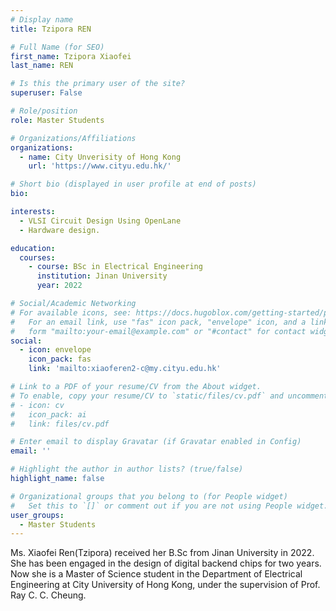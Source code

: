 ```yaml
---
# Display name
title: Tzipora REN

# Full Name (for SEO)
first_name: Tzipora Xiaofei
last_name: REN

# Is this the primary user of the site?
superuser: False

# Role/position
role: Master Students

# Organizations/Affiliations
organizations:
  - name: City Unverisity of Hong Kong
    url: 'https://www.cityu.edu.hk/'

# Short bio (displayed in user profile at end of posts)
bio: 

interests:
  - VLSI Circuit Design Using OpenLane
  - Hardware design.

education:
  courses:
    - course: BSc in Electrical Engineering
      institution: Jinan University
      year: 2022

# Social/Academic Networking
# For available icons, see: https://docs.hugoblox.com/getting-started/page-builder/#icons
#   For an email link, use "fas" icon pack, "envelope" icon, and a link in the
#   form "mailto:your-email@example.com" or "#contact" for contact widget.
social:
  - icon: envelope
    icon_pack: fas
    link: 'mailto:xiaoferen2-c@my.cityu.edu.hk'

# Link to a PDF of your resume/CV from the About widget.
# To enable, copy your resume/CV to `static/files/cv.pdf` and uncomment the lines below.
# - icon: cv
#   icon_pack: ai
#   link: files/cv.pdf

# Enter email to display Gravatar (if Gravatar enabled in Config)
email: ''

# Highlight the author in author lists? (true/false)
highlight_name: false

# Organizational groups that you belong to (for People widget)
#   Set this to `[]` or comment out if you are not using People widget.
user_groups:
  - Master Students
---
```


Ms. Xiaofei Ren(Tzipora) received her B.Sc from Jinan University in 2022. She has been engaged in the design of digital backend chips for two years. Now she is a Master of Science student in the Department of Electrical Engineering at City University of Hong Kong, under the supervision of Prof. Ray C. C. Cheung.
